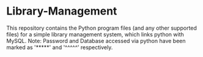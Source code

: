 # Library-Management
This repository contains the Python program files (and any other supported files) for a simple library management system, which links python with MySQL.
Note: Password and Database accessed via python have been marked as '*****' and '^^^^^' respectively.
